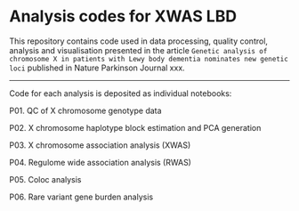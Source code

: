 # Analysis codes for XWAS LBD

This repository contains code used in data processing, quality control, analysis and visualisation presented in the article 
`Genetic analysis of chromosome X in patients with Lewy body dementia nominates new genetic loci` published in Nature Parkinson Journal xxx.


___

Code for each analysis is deposited as individual notebooks:

P01. QC of X chromosome genotype data

P02. X chromosome haplotype block estimation and PCA generation
  
P03. X chromosome association analysis (XWAS)

P04. Regulome wide association analysis (RWAS)

P05. Coloc analysis

P06. Rare variant gene burden analysis

